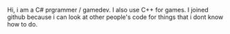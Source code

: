 Hi,
i am a C# prgrammer / gamedev.
I also use C++ for games.
I joined github because i can look at other people's code for things that i dont know how to do.
